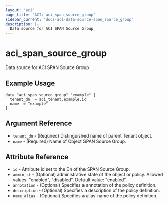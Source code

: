 ```yaml
---
layout: "aci"
page_title: "ACI: aci_span_source_group"
sidebar_current: "docs-aci-data-source-span_source_group"
description: |-
  Data source for ACI SPAN Source Group
---
```


# aci_span_source_group

Data source for ACI SPAN Source Group

## Example Usage

```hcl
data "aci_span_source_group" "example" {
  tenant_dn  = aci_tenant.example.id
  name  = "example"
}
```

## Argument Reference

- `tenant_dn` - (Required) Distinguished name of parent Tenant object.
- `name` - (Required) Name of Object SPAN Source Group.

## Attribute Reference

- `id` - Attribute id set to the Dn of the SPAN Source Group.
- `admin_st` - (Optional) administrative state of the object or policy.
  Allowed values: "enabled", "disabled". Default value: "enabled".
- `annotation` - (Optional) Specifies a annotation of the policy definition.
- `description` - (Optional) Specifies a description of the policy definition.
- `name_alias` - (Optional) Specifies a alias-name of the policy definition.
